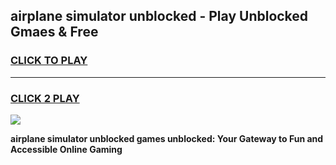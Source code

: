 
## airplane simulator unblocked - Play Unblocked Gmaes & Free
<h3>
<a href="https://news.freeplayer.one?title=airplane_simulator_unblocked&ref=16F">CLICK TO PLAY</a></h3>
<hr>

<h3>
<a href="https://news.freeplayer.one?title=airplane_simulator_unblocked&ref=16F">CLICK 2 PLAY</a>
  
</h3>

<a href="https://news.freeplayer.one?title=airplane_simulator_unblocked&ref=16F/"><img src="https://clearcache.store/games.png"></a>


**airplane simulator unblocked games unblocked: Your Gateway to Fun and Accessible Online Gaming**
